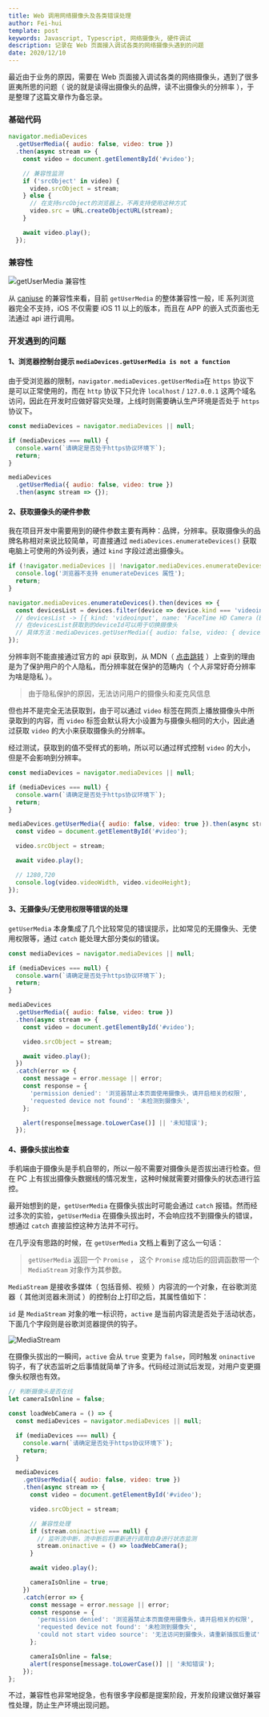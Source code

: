 ```yaml
---
title: Web 调用网络摄像头及各类错误处理
author: Fei-hui
template: post
keywords: Javascript, Typescript, 网络摄像头, 硬件调试
description: 记录在 Web 页面接入调试各类的网络摄像头遇到的问题
date: 2020/12/10
---
```


最近由于业务的原因，需要在 Web 页面接入调试各类的网络摄像头，遇到了很多匪夷所思的问题（ 说的就是读得出摄像头的品牌，读不出摄像头的分辨率 ），于是整理了这篇文章作为备忘录。

### 基础代码

```js
navigator.mediaDevices
  .getUserMedia({ audio: false, video: true })
  .then(async stream => {
    const video = document.getElementById('#video');

    // 兼容性监测
    if ('srcObject' in video) {
      video.srcObject = stream;
    } else {
      // 在支持srcObject的浏览器上，不再支持使用这种方式
      video.src = URL.createObjectURL(stream);
    }

    await video.play();
  });
```

### 兼容性

![getUserMedia 兼容性](/assets/web-call-camera-and-error-handling/compatibility.png)

从 [caniuse](https://caniuse.com/?search=getUserMedia) 的兼容性来看，目前 `getUserMedia` 的整体兼容性一般，IE 系列浏览器完全不支持，iOS 不仅需要 iOS 11 以上的版本，而且在 APP 的嵌入式页面也无法通过 api 进行调用。

### 开发遇到的问题

#### 1、浏览器控制台提示 `mediaDevices.getUserMedia is not a function`

由于受浏览器的限制，`navigator.mediaDevices.getUserMedia`在 `https` 协议下是可以正常使用的，而在 `http` 协议下只允许 `localhost` / `127.0.0.1` 这两个域名访问，因此在开发时应做好容灾处理，上线时则需要确认生产环境是否处于 `https` 协议下。

```js
const mediaDevices = navigator.mediaDevices || null;

if (mediaDevices === null) {
  console.warn(`请确定是否处于https协议环境下`);
  return;
}

mediaDevices
  .getUserMedia({ audio: false, video: true })
  .then(async stream => {});
```

#### 2、获取摄像头的硬件参数

我在项目开发中需要用到的硬件参数主要有两种：品牌，分辨率。获取摄像头的品牌名称相对来说比较简单，可直接通过 `mediaDevices.enumerateDevices()` 获取电脑上可使用的外设列表，通过 `kind` 字段过滤出摄像头。

```js
if (!navigator.mediaDevices || !navigator.mediaDevices.enumerateDevices) {
  console.log('浏览器不支持 enumerateDevices 属性');
  return;
}

navigator.mediaDevices.enumerateDevices().then(devices => {
  const devicesList = devices.filter(device => device.kind === 'videoinput');
  // devicesList -> [{ kind: 'videoinput', name: 'FaceTime HD Camera (Built-in)', deviceId: xxx }]
  // 在devicesList获取到的deviceId可以用于切换摄像头
  // 具体方法：mediaDevices.getUserMedia({ audio: false, video: { deviceId } })
});
```

分辨率则不能直接通过官方的 api 获取到，从 MDN（ [点击跳转](https://developer.mozilla.org/zh-CN/docs/Web/API/MediaDevices/getUserMedia) ）上查到的理由是为了保护用户的个人隐私，而分辨率就在保护的范畴内（ 个人非常好奇分辨率为啥是隐私 ）。

> 由于隐私保护的原因，无法访问用户的摄像头和麦克风信息

但也并不是完全无法获取到，由于可以通过 `video` 标签在网页上播放摄像头中所录取到的内容，而 `video` 标签会默认将大小设置为与摄像头相同的大小，因此通过获取 `video` 的大小来获取摄像头的分辨率。

经过测试，获取到的值不受样式的影响，所以可以通过样式控制 `video` 的大小，但是不会影响到分辨率。

```js
const mediaDevices = navigator.mediaDevices || null;

if (mediaDevices === null) {
  console.warn(`请确定是否处于https协议环境下`);
  return;
}

mediaDevices.getUserMedia({ audio: false, video: true }).then(async stream => {
  const video = document.getElementById('#video');

  video.srcObject = stream;

  await video.play();

  // 1280,720
  console.log(video.videoWidth, video.videoHeight);
});
```

#### 3、无摄像头/无使用权限等错误的处理

`getUserMedia` 本身集成了几个比较常见的错误提示，比如常见的无摄像头、无使用权限等，通过 `catch` 能处理大部分类似的错误。

```js
const mediaDevices = navigator.mediaDevices || null;

if (mediaDevices === null) {
  console.warn(`请确定是否处于https协议环境下`);
  return;
}

mediaDevices
  .getUserMedia({ audio: false, video: true })
  .then(async stream => {
    const video = document.getElementById('#video');

    video.srcObject = stream;

    await video.play();
  })
  .catch(error => {
    const message = error.message || error;
    const response = {
      'permission denied': '浏览器禁止本页面使用摄像头，请开启相关的权限',
      'requested device not found': '未检测到摄像头',
    };

    alert(response[message.toLowerCase()] || '未知错误');
  });
```

#### 4、摄像头拔出检查

手机端由于摄像头是手机自带的，所以一般不需要对摄像头是否拔出进行检查。但在 PC 上有拔出摄像头数据线的情况发生，这种时候就需要对摄像头的状态进行监控。

最开始想到的是，`getUserMedia` 在摄像头拔出时可能会通过 `catch` 报错。然而经过多次的实验，`getUserMedia` 在摄像头拔出时，不会响应找不到摄像头的错误，想通过 `catch` 直接监控这种方法并不可行。

在几乎没有思路的时候，在 `getUserMedia` 文档上看到了这么一句话：

> `getUserMedia` 返回一个 `Promise` ， 这个 `Promise` 成功后的回调函数带一个 `MediaStream` 对象作为其参数。

`MediaStream` 是接收多媒体（ 包括音频、视频 ）内容流的一个对象，在谷歌浏览器（ 其他浏览器未测试 ）的控制台上打印之后，其属性值如下：

`id` 是 `MediaStream` 对象的唯一标识符，`active` 是当前内容流是否处于活动状态，下面几个字段则是谷歌浏览器提供的钩子。

![MediaStream](/assets/web-call-camera-and-error-handling/media-stream.png)

在摄像头拔出的一瞬间，`active` 会从 `true` 变更为 `false`，同时触发 `oninactive` 钩子，有了状态监听之后事情就简单了许多。代码经过测试后发现，对用户变更摄像头权限也有效。

```js
// 判断摄像头是否在线
let cameraIsOnline = false;

const loadWebCamera = () => {
  const mediaDevices = navigator.mediaDevices || null;

  if (mediaDevices === null) {
    console.warn(`请确定是否处于https协议环境下`);
    return;
  }

  mediaDevices
    .getUserMedia({ audio: false, video: true })
    .then(async stream => {
      const video = document.getElementById('#video');

      video.srcObject = stream;

      // 兼容性处理
      if (stream.oninactive === null) {
        // 监听流中断，流中断后将重新进行调用自身进行状态监测
        stream.oninactive = () => loadWebCamera();
      }

      await video.play();

      cameraIsOnline = true;
    })
    .catch(error => {
      const message = error.message || error;
      const response = {
        'permission denied': '浏览器禁止本页面使用摄像头，请开启相关的权限',
        'requested device not found': '未检测到摄像头',
        'could not start video source': '无法访问到摄像头，请重新插拔后重试',
      };

      cameraIsOnline = false;
      alert(response[message.toLowerCase()] || '未知错误');
    });
};
```

不过，兼容性也非常地捉急，也有很多字段都是提案阶段，开发阶段建议做好兼容性处理，防止生产环境出现问题。
